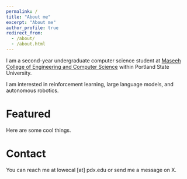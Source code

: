 ```yaml
---
permalink: /
title: "About me"
excerpt: "About me"
author_profile: true
redirect_from: 
  - /about/
  - /about.html
---
```


I am a second-year undergraduate computer science student at [Maseeh College of Engineering and Computer Science](https://www.pdx.edu/engineering/) within Portland State University.

I am interested in reinforcement learning, large language models, and autonomous robotics.

Featured
=====

Here are some cool things.


Contact
=====
You can reach me at lowecal [at] pdx.edu or send me a message on X.
